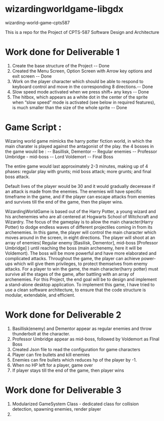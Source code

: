 # wizardingworldgame-libgdx

wizarding-world-game-cpts587

This is a repo for the Project of CPTS-587 Software Design and Architecture

# Work done for Deliverable 1

1. Create the base structure of the Project -- Done
2. Created the Menu Screen, Option Screen with Arrow key options and exit screen -- Done
3. Work on the player character which should be able to respond to keyboard control and move in the corresponding 8 directions.-- Done
4. Slow speed mode activated when we press shift+ any keys -- Done
5. The hitbox, which appears as a white dot in the center of the sprite when “slow speed” mode is
   activated (see below in required features), is much smaller than the size of the whole sprite -- Done
   
# Game Script :

Wizaring world game mimicks the harry potter fiction world, in which the main charater is played against 
the antagonist of the play.
the 4 bosses in the game would be : 
-- Basillisk, Dementor --  Regular enemies
-- Professor Umbridge - mid-boss
-- Lord Voldemort -- Final Boss

The entire game would last approximately 2-3 minutes, 
making up of 4 phases: regular play with grunts; mid boss attack; more grunts; and final boss attack.

Default lives of the player would be 30 and it would gradually decerease if an attack is made from the enemies.
The enemies will have specific timeframe in the game, and if the player can escape attacks from enemies and survives
till the end of the game, then the player wins.

WizardingWorldGame is based out of the Harry Potter, a young wizard and his archenemies who are all centered 
at Hogwarts School of Witchcraft and Wizardry. The focus of the gameplay is to allow the main character(Harry Potter) 
to dodge endless waves of different projectiles coming in from its archenemies. In this game, the player will control
the main character which moves around in the screen, in eight directions. The player will shoot at an array of enemies( Regular enemy [Basilisk, Dementor], 
mid-boss [Professor Umbridge] ) until reaching the boss (main archenemy, here it will be Voldemort). 
The boss will be more powerful and have more elaborated and complicated attacks. Throughout the game, 
the player can achieve power-ups which will give them privileges, to protect themselves from enemy attacks.
For a player to win the game, the main character(harry potter) must survive all the stages of the game, 
after battling with an array of archenemies. For this Project, the end goal will be to design and implement 
a stand-alone desktop application. To implement this game, I have tried to use a clean software architecture, 
to ensure that the code structure is modular, extendable, and efficient.


# Work done for Deliverable 2
1. Basillisk(enemy) and Dementor appear as regular enemies and throw thunderbolt at the character.
2. Professor Umbridge appear as mid-boss, followed by Voldemort as FInal Boss
3. Created Json file to read the configuration for game characters
4. Player can fire bullets and kill enemies
5. Enemies can fire bullets which reduces hp of the player by -1.
6. When no HP left for a player, game over
7. If player stays till the end of the game, then player wins

# Work done for Deliverable 3
1. Modularized GameSystem Class - dedicated class for collision detection, spawning enemies, render player
2. 


